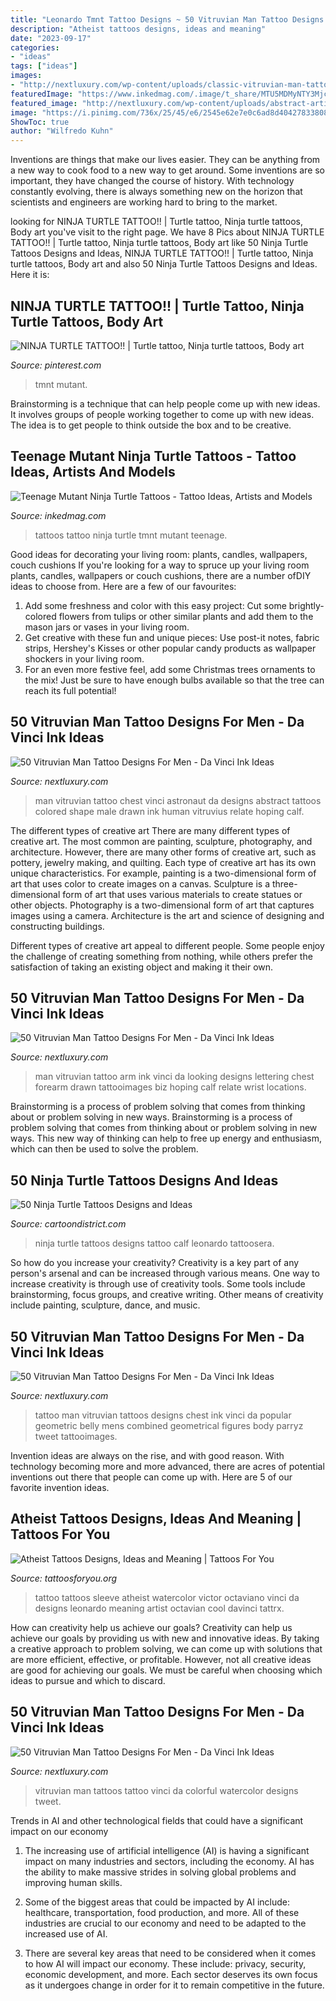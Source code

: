 ```yaml
---
title: "Leonardo Tmnt Tattoo Designs ~ 50 Vitruvian Man Tattoo Designs For Men"
description: "Atheist tattoos designs, ideas and meaning"
date: "2023-09-17"
categories:
- "ideas"
tags: ["ideas"]
images:
- "http://nextluxury.com/wp-content/uploads/classic-vitruvian-man-tattoo-on-guys-forearms.jpg"
featuredImage: "https://www.inkedmag.com/.image/t_share/MTU5MDMyNTY3Mjc0Mjg0ODI0/feature.jpg"
featured_image: "http://nextluxury.com/wp-content/uploads/abstract-artistic-male-astronaut-themed-vitruvian-man-chest-tattoo.jpg"
image: "https://i.pinimg.com/736x/25/45/e6/2545e62e7e0c6ad8d404278338081c91--michelangelo-tattoo-ninja-turtle-tattoos.jpg"
ShowToc: true
author: "Wilfredo Kuhn"
---
```



Inventions are things that make our lives easier. They can be anything from a new way to cook food to a new way to get around. Some inventions are so important, they have changed the course of history. With technology constantly evolving, there is always something new on the horizon that scientists and engineers are working hard to bring to the market.

	

		
looking for NINJA TURTLE TATTOO!! | Turtle tattoo, Ninja turtle tattoos, Body art you've visit to the right page. We have 8 Pics about NINJA TURTLE TATTOO!! | Turtle tattoo, Ninja turtle tattoos, Body art like 50 Ninja Turtle Tattoos Designs and Ideas, NINJA TURTLE TATTOO!! | Turtle tattoo, Ninja turtle tattoos, Body art and also 50 Ninja Turtle Tattoos Designs and Ideas. Here it is:
		
    
## NINJA TURTLE TATTOO!! | Turtle Tattoo, Ninja Turtle Tattoos, Body Art

<img loading=lazy src="https://i.pinimg.com/736x/25/45/e6/2545e62e7e0c6ad8d404278338081c91--michelangelo-tattoo-ninja-turtle-tattoos.jpg" onerror="this.onerror=null;this.src='https://tse2.mm.bing.net/th?id=OIP.OJWvgmmEH6wAcLTEb1hK-QHaK7&amp;pid=15.1';" alt="NINJA TURTLE TATTOO!! | Turtle tattoo, Ninja turtle tattoos, Body art">

_Source: pinterest.com_

>tmnt mutant. 

	

Brainstorming is a technique that can help people come up with new ideas. It involves groups of people working together to come up with new ideas. The idea is to get people to think outside the box and to be creative.

    
## Teenage Mutant Ninja Turtle Tattoos - Tattoo Ideas, Artists And Models

<img loading=lazy src="https://www.inkedmag.com/.image/t_share/MTU5MDMyNTY3Mjc0Mjg0ODI0/feature.jpg" onerror="this.onerror=null;this.src='https://tse4.mm.bing.net/th?id=OIP.J4RQqhBz4O9fpvBoC5dFOgHaHc&amp;pid=15.1';" alt="Teenage Mutant Ninja Turtle Tattoos - Tattoo Ideas, Artists and Models">

_Source: inkedmag.com_

>tattoos tattoo ninja turtle tmnt mutant teenage. 

	

Good ideas for decorating your living room: plants, candles, wallpapers, couch cushions
If you're looking for a way to spruce up your living room plants, candles, wallpapers or couch cushions, there are a number ofDIY ideas to choose from. Here are a few of our favourites: 
1. Add some freshness and color with this easy project: Cut some brightly-colored flowers from tulips or other similar plants and add them to the mason jars or vases in your living room. 
2. Get creative with these fun and unique pieces: Use post-it notes, fabric strips, Hershey's Kisses or other popular candy products as wallpaper shockers in your living room. 
3. For an even more festive feel, add some Christmas trees ornaments to the mix! Just be sure to have enough bulbs available so that the tree can reach its full potential!

    
## 50 Vitruvian Man Tattoo Designs For Men - Da Vinci Ink Ideas

<img loading=lazy src="http://nextluxury.com/wp-content/uploads/abstract-artistic-male-astronaut-themed-vitruvian-man-chest-tattoo.jpg" onerror="this.onerror=null;this.src='https://tse2.mm.bing.net/th?id=OIP.ULlyso3kIweHcSf04zUE3wHaHa&amp;pid=15.1';" alt="50 Vitruvian Man Tattoo Designs For Men - Da Vinci Ink Ideas">

_Source: nextluxury.com_

>man vitruvian tattoo chest vinci astronaut da designs abstract tattoos colored shape male drawn ink human vitruvius relate hoping calf. 

	

The different types of creative art
There are many different types of creative art. The most common are painting, sculpture, photography, and architecture. However, there are many other forms of creative art, such as pottery, jewelry making, and quilting.
Each type of creative art has its own unique characteristics. For example, painting is a two-dimensional form of art that uses color to create images on a canvas. Sculpture is a three-dimensional form of art that uses various materials to create statues or other objects. Photography is a two-dimensional form of art that captures images using a camera. Architecture is the art and science of designing and constructing buildings.

Different types of creative art appeal to different people. Some people enjoy the challenge of creating something from nothing, while others prefer the satisfaction of taking an existing object and making it their own.

    
## 50 Vitruvian Man Tattoo Designs For Men - Da Vinci Ink Ideas

<img loading=lazy src="http://nextluxury.com/wp-content/uploads/classic-vitruvian-man-tattoo-on-guys-forearms.jpg" onerror="this.onerror=null;this.src='https://tse1.mm.bing.net/th?id=OIP.Y8JYfe_Qom6mk-alwz5YEQHaHa&amp;pid=15.1';" alt="50 Vitruvian Man Tattoo Designs For Men - Da Vinci Ink Ideas">

_Source: nextluxury.com_

>man vitruvian tattoo arm ink vinci da looking designs lettering chest forearm drawn tattooimages biz hoping calf relate wrist locations. 

	

Brainstorming is a process of problem solving that comes from thinking about or problem solving in new ways.
Brainstorming is a process of problem solving that comes from thinking about or problem solving in new ways. This new way of thinking can help to free up energy and enthusiasm, which can then be used to solve the problem.

    
## 50 Ninja Turtle Tattoos Designs And Ideas

<img loading=lazy src="http://cartoondistrict.com/wp-content/uploads/2015/04/Ninja-Turtle-Tattoos-Designs-and-Ideas13-013.jpeg" onerror="this.onerror=null;this.src='https://tse3.mm.bing.net/th?id=OIP.-qO6O4RrWhwQ2eDbU0hiSgHaJ4&amp;pid=15.1';" alt="50 Ninja Turtle Tattoos Designs and Ideas">

_Source: cartoondistrict.com_

>ninja turtle tattoos designs tattoo calf leonardo tattoosera. 

	

So how do you increase your creativity?
Creativity is a key part of any person's arsenal and can be increased through various means. One way to increase creativity is through use of creativity tools. Some tools include brainstorming, focus groups, and creative writing. Other means of creativity include painting, sculpture, dance, and music.

    
## 50 Vitruvian Man Tattoo Designs For Men - Da Vinci Ink Ideas

<img loading=lazy src="http://nextluxury.com/wp-content/uploads/male-full-chest-geometric-pattern-vitruvian-man-tattoos.jpg" onerror="this.onerror=null;this.src='https://tse1.mm.bing.net/th?id=OIP.CBwCG6UX2cBisgRKD2IbawHaHa&amp;pid=15.1';" alt="50 Vitruvian Man Tattoo Designs For Men - Da Vinci Ink Ideas">

_Source: nextluxury.com_

>tattoo man vitruvian tattoos designs chest ink vinci da popular geometric belly mens combined geometrical figures body parryz tweet tattooimages. 

	

Invention ideas are always on the rise, and with good reason. With technology becoming more and more advanced, there are acres of potential inventions out there that people can come up with. Here are 5 of our favorite invention ideas.

    
## Atheist Tattoos Designs, Ideas And Meaning | Tattoos For You

<img loading=lazy src="https://www.tattoosforyou.org/wp-content/uploads/2016/06/Atheist-Tattoo-Sleeve.jpg" onerror="this.onerror=null;this.src='https://tse2.mm.bing.net/th?id=OIP.SQ8jC5i4hJzbddMGk9sJYwHaJ4&amp;pid=15.1';" alt="Atheist Tattoos Designs, Ideas and Meaning | Tattoos For You">

_Source: tattoosforyou.org_

>tattoo tattoos sleeve atheist watercolor victor octaviano vinci da designs leonardo meaning artist octavian cool davinci tattrx. 

	

How can creativity help us achieve our goals?
Creativity can help us achieve our goals by providing us with new and innovative ideas. By taking a creative approach to problem solving, we can come up with solutions that are more efficient, effective, or profitable. However, not all creative ideas are good for achieving our goals. We must be careful when choosing which ideas to pursue and which to discard.

    
## 50 Vitruvian Man Tattoo Designs For Men - Da Vinci Ink Ideas

<img loading=lazy src="http://nextluxury.com/wp-content/uploads/watercolor-vitruvian-man-colorful-uys-arm-tattoos.jpg" onerror="this.onerror=null;this.src='https://tse1.mm.bing.net/th?id=OIP.-7p7oZ80QU5NY99GgaJtcwHaGR&amp;pid=15.1';" alt="50 Vitruvian Man Tattoo Designs For Men - Da Vinci Ink Ideas">

_Source: nextluxury.com_

>vitruvian man tattoos tattoo vinci da colorful watercolor designs tweet. 

	

Trends in AI and other technological fields that could have a significant impact on our economy
1. The increasing use of artificial intelligence (AI) is having a significant impact on many industries and sectors, including the economy. AI has the ability to make massive strides in solving global problems and improving human skills.
2. Some of the biggest areas that could be impacted by AI include: healthcare, transportation, food production, and more. All of these industries are crucial to our economy and need to be adapted to the increased use of AI.

3. There are several key areas that need to be considered when it comes to how AI will impact our economy. These include: privacy, security, economic development, and more. Each sector deserves its own focus as it undergoes change in order for it to remain competitive in the future.


